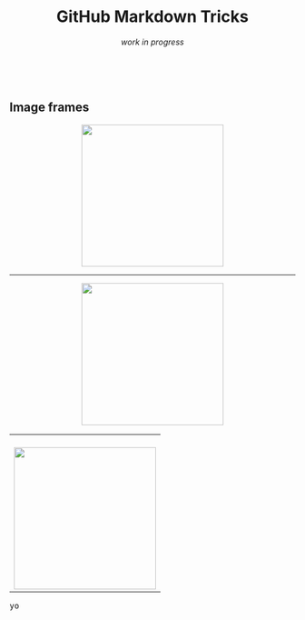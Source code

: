 
<h1 align="center">
GitHub Markdown Tricks
</h1>

<div align="center">
  <em>work in progress</em>
</div>

<br><br><br>

## Image frames

<pre align="center">
<img height="250" alt src="https://i.imgur.com/S7BuiDA.png" />
</pre>

<hr>

<div align="center">
<kbd>
<img height="250" alt src="https://i.imgur.com/S7BuiDA.png" />
</kbd>
</div>

<table><tbody><tr><td><br>
<img height="250" alt src="https://i.imgur.com/S7BuiDA.png" />
  </td></tr></tbody></table>

<kbd>yo</kbd>

